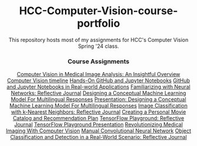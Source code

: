 <div align="center">

# HCC-Computer-Vision-course-portfolio

This repository hosts most of my assignments for HCC's Computer Vision Spring '24 class. 

### Course Assignments

[Computer Vision in Medical Image Analysis: An Insightful Overview](https://github.com/TLeonidas/HCC-Computer-Vision-course-portfolio/blob/main/L01ITAI1378.pdf)
[Computer Vision timeline](https://github.com/TLeonidas/HCC-Computer-Vision-course-portfolio/blob/main/A01ByteMeITAI1378.pdf)
[Hands-On GitHub and Jupyter Notebooks](https://github.com/TLeonidas/HCC-Computer-Vision-course-portfolio/blob/main/L02ITAI1378.pdf)
[GitHub and Jupyter Notebooks in Real-world Applications](https://github.com/TLeonidas/HCC-Computer-Vision-course-portfolio/blob/main/A02Byte%20MeITAI1378.pdf)
[Familiarizing with Neural Networks: Reflective Journal](https://github.com/TLeonidas/HCC-Computer-Vision-course-portfolio/blob/main/L03_ITAI1378.pdf)
[Designing a Conceptual Machine Learning Model For Multilingual Responses](https://github.com/TLeonidas/HCC-Computer-Vision-course-portfolio/blob/main/A03_Report_Byte%20Me_ITAI1378.pdf)
[Presentation: Designing a Conceptual Machine Learning Model For Multilingual Responses](https://github.com/TLeonidas/HCC-Computer-Vision-course-portfolio/blob/main/A03_Presentation_ByteMe_ITAI1358.pdf)
[Image Classification with k-Nearest Neighbors: Reflective Journal](https://github.com/TLeonidas/HCC-Computer-Vision-course-portfolio/blob/main/L04_ITAI_1378.pdf)
[Creating a Personal Movie Catalog and Recommendation Plan](https://github.com/TLeonidas/HCC-Computer-Vision-course-portfolio/blob/main/A04_ByteMe_ITAI1378.pdf)
[TensorFlow Playground: Reflective Journal](https://github.com/TLeonidas/HCC-Computer-Vision-course-portfolio/blob/main/L05_ITAI%201378.pdf)
[TensorFlow Playground Presentation](https://github.com/TLeonidas/HCC-Computer-Vision-course-portfolio/blob/main/A05_ByteMeITAI%201378.pdf)
[Revolutionizing Medical Imaging With Computer Vision](https://github.com/TLeonidas/HCC-Computer-Vision-course-portfolio/blob/main/P06_Byte_ITAI1378.pdf)
[Manual Convolutional Neural Network](https://github.com/TLeonidas/HCC-Computer-Vision-course-portfolio/blob/main/A06_ByteMe_ITAI%201378.pdf)
[Object Classification and Detection in a Real-World Scenario: Reflective Journal](https://github.com/TLeonidas/HCC-Computer-Vision-course-portfolio/blob/main/L07_ITAI1378.pdf)

</div>
